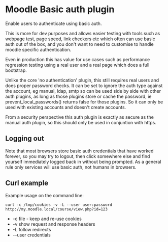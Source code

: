Moodle Basic auth plugin
========================

Enable users to authenticate using basic auth.

This is more for dev purposes and allows easier testing with tools such as webpage test, page speed, link checkers etc which often can use basic auth out of the box, and you don't want to need to customise to handle moodle specific authentication.

Even in production this has value for use cases such as performance regression testing using a real user and a real page which does a full bootstrap.

Unlike the core 'no authentication' plugin, this still requires real users and does proper password checks. It can be set to ignore the auth type against the account, eg manual, ldap, smtp so can be used side by side with other auth plugins, as long as those plugins store or cache the password, ie prevent_local_passwords() returns false for those plugins. So it can only be used with existing accounts and doesn't create accounts.

From a security perspective this auth plugin is exactly as secure as the manual auth plugin, so this should only be used in conjuntion with https.

Logging out
-----------

Note that most browsers store basic auth credentials that have worked forever, so you may try to logout, then click somewhere else and find yourself immediately logged back in without being prompted. As a general rule only services will use basic auth, not humans in browsers.

Curl example
------------

Example usage on the command line:

```curl -c /tmp/cookies -v -L --user user:password http://my.moodle.local/course/view.php?id=123```

 * -c file - keep and re-use cookies
 * -v show request and response headers
 * -L follow redirects
 * --user credentials


